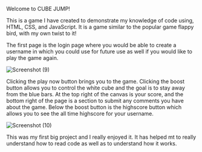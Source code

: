 Welcome to CUBE JUMP!

This is a game I have created to demonstrate my knowledge of code using, HTML, CSS, and JavaScript.
It is a game similar to the popular game flappy bird, with my own twist to it! 

The first page is the login page where you would be able to create a username in which you could use for future use as well if you would like to play the game again.

![Screenshot (9)](https://user-images.githubusercontent.com/93949295/148098962-0b504144-9dce-404c-a95e-813bc9f591a7.png)

Clicking the play now button brings you to the game. Clicking the boost button allows you to control the white cube and the goal is to stay away from the blue bars. At the top right of the canvas is your score, and the bottom right of the page is a section to submit any comments you have about the game. Below the boost button is the highscore button which allows you to see the all time highscore for your username.

![Screenshot (10)](https://user-images.githubusercontent.com/93949295/148098999-97e65508-3646-4355-b58c-be2888612d95.png)


This was my first big project and I really enjoyed it. It has helped mt to really understand how to read code as well as to understand how it works.
